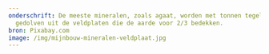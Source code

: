 ```yaml
---
onderschrift: De meeste mineralen, zoals agaat, worden met tonnen tegelijk
  gedolven uit de veldplaten die de aarde voor 2/3 bedekken.
bron: Pixabay.com
image: /img/mijnbouw-mineralen-veldplaat.jpg
---
```

